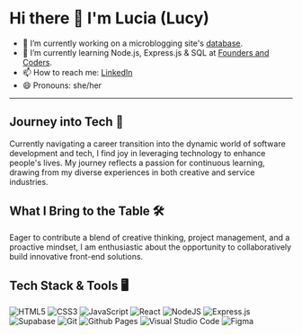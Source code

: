 # Hi there 👋 I'm Lucia (Lucy)

- 🔭 I’m currently working on a microblogging site's [database](https://github.com/FAC29A/blogging-website-SQL).
- 🌱 I’m currently learning Node.js, Express.js & SQL at [Founders and Coders](https://www.foundersandcoders.com). 
- 📫 How to reach me: [LinkedIn](https://www.linkedin.com/in/lucia-fernandez-dev/)
- 😄 Pronouns: she/her

---

## Journey into Tech 🚀

Currently navigating a career transition into the dynamic world of software development and tech, I find joy in leveraging technology to enhance people's lives. My journey reflects a passion for continuous learning, drawing from my diverse experiences in both creative and service industries.

## What I Bring to the Table 🛠️

Eager to contribute a blend of creative thinking, project management, and a proactive mindset, I am enthusiastic about the opportunity to collaboratively build innovative front-end solutions.

## Tech Stack & Tools 🖥️
![HTML5](https://img.shields.io/badge/html5-%23E34F26.svg?style=for-the-badge&logo=html5&logoColor=white)
![CSS3](https://img.shields.io/badge/css3-%231572B6.svg?style=for-the-badge&logo=css3&logoColor=white)
![JavaScript](https://img.shields.io/badge/javascript-%23323330.svg?style=for-the-badge&logo=javascript&logoColor=%23F7DF1E)
![React](https://img.shields.io/badge/react-%2320232a.svg?style=for-the-badge&logo=react&logoColor=%2361DAFB)
![NodeJS](https://img.shields.io/badge/node.js-6DA55F?style=for-the-badge&logo=node.js&logoColor=white)
![Express.js](https://img.shields.io/badge/express.js-%23404d59.svg?style=for-the-badge&logo=express&logoColor=%2361DAFB)
![Supabase](https://img.shields.io/badge/Supabase-3ECF8E?style=for-the-badge&logo=supabase&logoColor=white)
![Git](https://img.shields.io/badge/git-%23F05033.svg?style=for-the-badge&logo=git&logoColor=white)
![Github Pages](https://img.shields.io/badge/github%20pages-121013?style=for-the-badge&logo=github&logoColor=white)
![Visual Studio Code](https://img.shields.io/badge/Visual%20Studio%20Code-0078d7.svg?style=for-the-badge&logo=visual-studio-code&logoColor=white)
![Figma](https://img.shields.io/badge/figma-%23F24E1E.svg?style=for-the-badge&logo=figma&logoColor=white)





